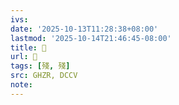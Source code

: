 ```yaml
---
ivs:
date: '2025-10-13T11:28:38+08:00'
lastmod: '2025-10-14T21:46:45-08:00'
title: 󰝿
url: 󰝿
tags: [殘, 殘]
src: GHZR, DCCV
note:
---
```

